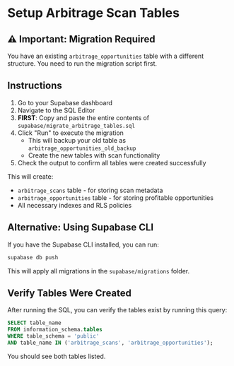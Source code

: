 # Setup Arbitrage Scan Tables

## ⚠️ Important: Migration Required

You have an existing `arbitrage_opportunities` table with a different structure. You need to run the migration script first.

## Instructions

1. Go to your Supabase dashboard
2. Navigate to the SQL Editor
3. **FIRST**: Copy and paste the entire contents of `supabase/migrate_arbitrage_tables.sql`
4. Click "Run" to execute the migration
   - This will backup your old table as `arbitrage_opportunities_old_backup`
   - Create the new tables with scan functionality
5. Check the output to confirm all tables were created successfully

This will create:
- `arbitrage_scans` table - for storing scan metadata
- `arbitrage_opportunities` table - for storing profitable opportunities
- All necessary indexes and RLS policies

## Alternative: Using Supabase CLI

If you have the Supabase CLI installed, you can run:

```bash
supabase db push
```

This will apply all migrations in the `supabase/migrations` folder.

## Verify Tables Were Created

After running the SQL, you can verify the tables exist by running this query:

```sql
SELECT table_name 
FROM information_schema.tables 
WHERE table_schema = 'public' 
AND table_name IN ('arbitrage_scans', 'arbitrage_opportunities');
```

You should see both tables listed.